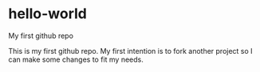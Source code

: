 # hello-world
My first github repo

This is my first github repo.  My first intention is to fork another project so I can make some changes to fit my needs.
